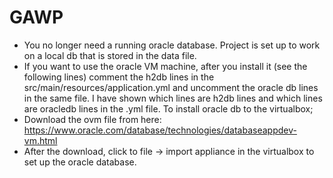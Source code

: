 # GAWP
* You no longer need a running oracle database. Project is set up to work on a local db that is stored in the data file.
* If you want to use the oracle VM machine, after you install it (see the following lines) comment the h2db lines in the src/main/resources/application.yml and uncomment the oracle db lines in the same file. I have shown which lines are h2db lines and which lines are oracledb lines in the .yml file.
To install oracle db to the virtualbox;
* Download the ovm file from here: https://www.oracle.com/database/technologies/databaseappdev-vm.html
* After the download, click to file -> import appliance in the virtualbox to set up the oracle database.

